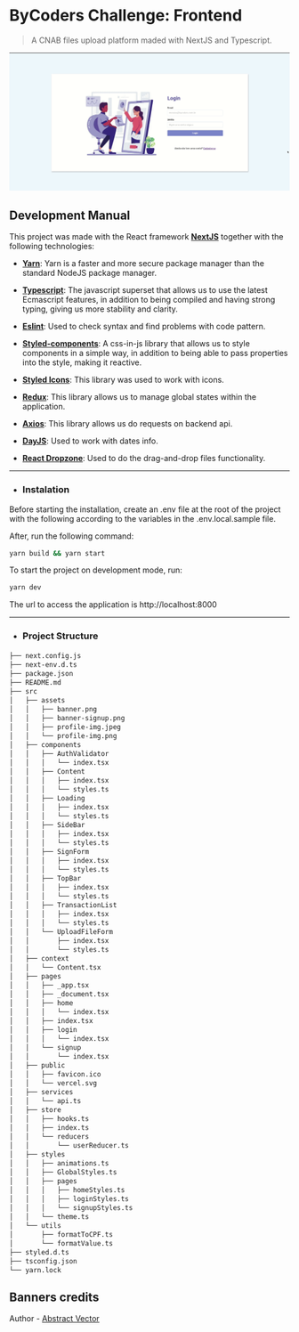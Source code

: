 # ByCoders Challenge: Frontend
> A CNAB files upload platform maded with NextJS and Typescript.

<img src="./src/assets/screenshot.gif">

## Development Manual

This project was made with the React framework <b>[NextJS](https://nextjs.org/)</b> together with the following technologies:

- <b>[Yarn](https://yarnpkg.com/)</b>: Yarn is a faster and more secure package manager than the standard NodeJS package manager.

- <b>[Typescript](https://www.typescriptlang.org/)</b>: The javascript superset that allows us to use the latest Ecmascript features, in addition to being compiled and having strong typing, giving us more stability and clarity.

- <b>[Eslint](https://eslint.org/)</b>: Used to check syntax and find problems with code pattern.

- <b>[Styled-components](https://styled-components.com/)</b>: A css-in-js library that allows us to style components in a simple way, in addition to being able to pass properties into the style, making it reactive.

- <b>[Styled Icons](https://styled-icons.js.org/)</b>: This library was used to work with icons.

- <b>[Redux](https://redux.js.org/)</b>: This library allows us to manage global states within the application.

- <b>[Axios](https://github.com/axios/axios)</b>: This library allows us do requests on backend api.

- <b>[DayJS](https://day.js.org/)</b>: Used to work with dates info.

- <b>[React Dropzone](https://react-dropzone.js.org/)</b>: Used to do the drag-and-drop files functionality.

---

* ### Instalation

Before starting the installation, create an .env file at the root of the project with the following according to the variables in the .env.local.sample file.

After, run the following command:

```sh
yarn build && yarn start
```

To start the project on development mode, run:

```sh
yarn dev
```

The url to access the application is http://localhost:8000

---

* ### Project Structure

```
├── next.config.js
├── next-env.d.ts
├── package.json
├── README.md
├── src
│   ├── assets
│   │   ├── banner.png
│   │   ├── banner-signup.png
│   │   ├── profile-img.jpeg
│   │   └── profile-img.png
│   ├── components
│   │   ├── AuthValidator
│   │   │   └── index.tsx
│   │   ├── Content
│   │   │   ├── index.tsx
│   │   │   └── styles.ts
│   │   ├── Loading
│   │   │   ├── index.tsx
│   │   │   └── styles.ts
│   │   ├── SideBar
│   │   │   ├── index.tsx
│   │   │   └── styles.ts
│   │   ├── SignForm
│   │   │   ├── index.tsx
│   │   │   └── styles.ts
│   │   ├── TopBar
│   │   │   ├── index.tsx
│   │   │   └── styles.ts
│   │   ├── TransactionList
│   │   │   ├── index.tsx
│   │   │   └── styles.ts
│   │   └── UploadFileForm
│   │       ├── index.tsx
│   │       └── styles.ts
│   ├── context
│   │   └── Content.tsx
│   ├── pages
│   │   ├── _app.tsx
│   │   ├── _document.tsx
│   │   ├── home
│   │   │   └── index.tsx
│   │   ├── index.tsx
│   │   ├── login
│   │   │   └── index.tsx
│   │   └── signup
│   │       └── index.tsx
│   ├── public
│   │   ├── favicon.ico
│   │   └── vercel.svg
│   ├── services
│   │   └── api.ts
│   ├── store
│   │   ├── hooks.ts
│   │   ├── index.ts
│   │   └── reducers
│   │       └── userReducer.ts
│   ├── styles
│   │   ├── animations.ts
│   │   ├── GlobalStyles.ts
│   │   ├── pages
│   │   │   ├── homeStyles.ts
│   │   │   ├── loginStyles.ts
│   │   │   └── signupStyles.ts
│   │   └── theme.ts
│   └── utils
│       ├── formatToCPF.ts
│       └── formatValue.ts
├── styled.d.ts
├── tsconfig.json
└── yarn.lock
```

## Banners credits

Author - [Abstract Vector](https://www.freepik.com/vectors/abstract)
